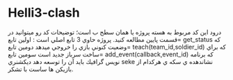# Helli3-clash
درود اين كد مربوط به هسته پروژه يا همان سطح ب است؛ توضيحات کد رو ميتوانيد در قسمت پايين مطالعه كنيد.
پروژه حاوي 3 تابع اصلي است :
اولين تابع= get_status كه وضعيت كنوني بازي را خروجي ميدهد
دومين تابع= teach(team_id,soldier_id) كه براي ساخت سرباز جديد است
سومين تابع= add_event(callback,event_id) كه برنامه نويس گرافيك بايد آن را توسعه دهد
ديكشنري seke نشاندهده ي سكه ي هركدام از بازيكن ها ساست
با تشكر.

